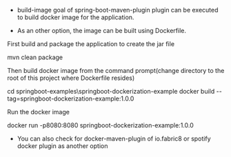 

* build-image goal of spring-boot-maven-plugin plugin can be executed to build docker image for the application.

* As an other option, the image can be built using Dockerfile.

First build and package the application to create the jar file

mvn clean package

Then build docker image from the command prompt(change directory to the root of 
this project where Dockerfile resides)

cd springboot-examples\springboot-dockerization-example
docker build --tag=springboot-dockerization-example:1.0.0

Run the docker image

docker run -p8080:8080 springboot-dockerization-example:1.0.0

* You can also check for docker-maven-plugin of io.fabric8 or spotify docker plugin
as another option